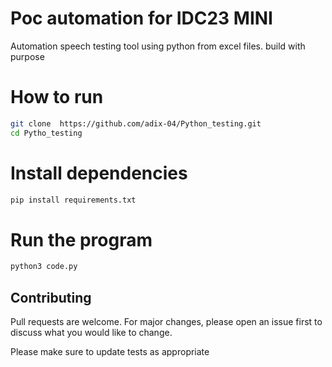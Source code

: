 # Poc automation for IDC23 MINI
Automation speech testing tool using python from excel files. 
build with purpose
# How to run

```bash
git clone  https://github.com/adix-04/Python_testing.git
cd Pytho_testing
```
# Install dependencies
```bash
pip install requirements.txt
```
# Run the program

```bash
python3 code.py
```
## Contributing

Pull requests are welcome. For major changes, please open an issue first
to discuss what you would like to change.

Please make sure to update tests as appropriate